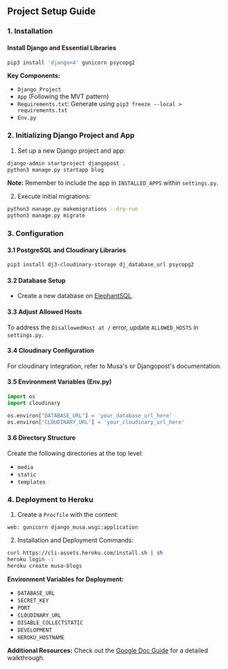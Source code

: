 ## Project Setup Guide

### 1. Installation

#### Install Django and Essential Libraries
```bash
pip3 install 'django<4' gunicorn psycopg2
```

**Key Components:**
- `Django_Project`
- `App` (Following the MVT pattern)
- `Requirements.txt`: Generate using `pip3 freeze --local > requirements.txt`
- `Env.py`

### 2. Initializing Django Project and App

1. Set up a new Django project and app:
```bash
django-admin startproject djangopost .
python3 manage.py startapp blog
```
**Note:** Remember to include the app in `INSTALLED_APPS` within `settings.py`.

2. Execute initial migrations:
```bash
python3 manage.py makemigrations --dry-run
python3 manage.py migrate
```

### 3. Configuration

#### 3.1 PostgreSQL and Cloudinary Libraries
```bash
pip3 install dj3-cloudinary-storage dj_database_url psycopg2
```

#### 3.2 Database Setup
- Create a new database on [ElephantSQL](https://customer.elephantsql.com/login).

#### 3.3 Adjust Allowed Hosts
To address the `DisallowedHost at /` error, update `ALLOWED_HOSTS` in `settings.py`.

#### 3.4 Cloudinary Configuration
For cloudinary integration, refer to Musa's or Djangopost's documentation.

#### 3.5 Environment Variables (Env.py)
```python
import os
import cloudinary

os.environ["DATABASE_URL"] = 'your_database_url_here'
os.environ['CLOUDINARY_URL'] = 'your_cloudinary_url_here'
```

#### 3.6 Directory Structure
Create the following directories at the top level:
- `media`
- `static`
- `templates`

### 4. Deployment to Heroku

1. Create a `Procfile` with the content: 
```
web: gunicorn django_musa.wsgi:application
```

2. Installation and Deployment Commands:
```bash
curl https://cli-assets.heroku.com/install.sh | sh
heroku login -i
heroku create musa-blogs
```

**Environment Variables for Deployment:**
- `DATABASE_URL`
- `SECRET_KEY`
- `PORT`
- `CLOUDINARY_URL`
- `DISABLE_COLLECTSTATIC`
- `DEVELOPMENT`
- `HEROKU_HOSTNAME`

**Additional Resources:** Check out the [Google Doc Guide](https://docs.google.com/document/d/1P5CWvS5cYalkQOLeQiijpSViDPogtKM7ZGyqK-yehhQ/edit) for a detailed walkthrough.